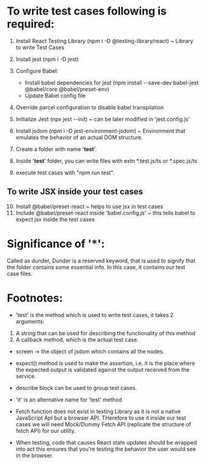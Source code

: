 # To write test cases following is required:

 1. Install React Testing Library (npm i -D @testing-library/react) ~ Library to write Test Cases

 2. Install jest (npm i -D jest)
 3. Configure Babel:
    - Install babel dependencies for jest (npm install --save-dev babel-jest @babel/core @babel/preset-env)
    - Update Babel config file
 4. Override parcel configuration to disable babel transpilation
 5. Initialize Jest (npx jest --init) ~ can be later modified in 'jest.config.js'
 6. Install jsdom (npm i -D jest-environment-jsdom) ~ Environment that emulates the behavior of an actual DOM structure.
 7. Create a folder with name '__test__'.
 8. Inside '__test__' folder, you can write files with extn *.test.js/ts or *.spec.js/ts
 9. execute test cases with "npm run test".

 ## To write JSX inside your test cases
 10. Install @babel/preset-react ~ helps to use jsx in test cases
 11. Include @babel/preset-react inside 'babel.config.js' ~ this tells babel to expect jsx inside the test cases

# Significance of '__*__':

 Called as dunder, Dunder is a reserved keyword, that is used to signify that the folder contains some essential info. In this case, it contains our test case files. 


# Footnotes:

- 'test' is the method which is used to write test cases, it takes 2 arguments:
 1. A string that can be used for describing the functionality of this method
 2. A callback method, which is the actual test case.

- screen -> the object of jsdom which contains all the nodes.

- expect() method is used to make the assertion, i.e. it is the place where the expected output is validated against the output received from the service.

- describe block can be used to group test cases.

- 'it' is an alternative name for 'test' method

- Fetch function does not exist in testing Library as it is not a native JavaScript ApI but a browser API. THerefore to use it inside our test cases we will need Mock/Dummy Fetch API (replicate the structure of fetch API) for our utility.

- When testing, code that causes React state updates should be wrapped into act this ensures that you're testing the behavior the user would see in the browser.
